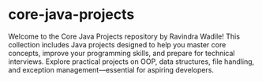 # core-java-projects
Welcome to the Core Java Projects repository by Ravindra Wadile! This collection includes Java projects designed to help you master core concepts, improve your programming skills, and prepare for technical interviews. Explore practical projects on OOP, data structures, file handling, and exception management—essential for aspiring developers.
